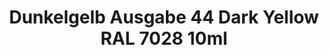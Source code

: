 ---
layout: product
title: "Dunkelgelb Ausgabe 44 Dark Yellow RAL 7028  10ml"
price: "330" 
desc: "Acrylic Laquer 10mL"
img_path: "/assets/img/RC061.webp"
brand: "AK "
available: false
special_offer: false
new: false
soon: false
cat: "020000"
subcat: "020200"
subsubcat: "020201"
sifra: "RC061"
popular: false
spec: false
---